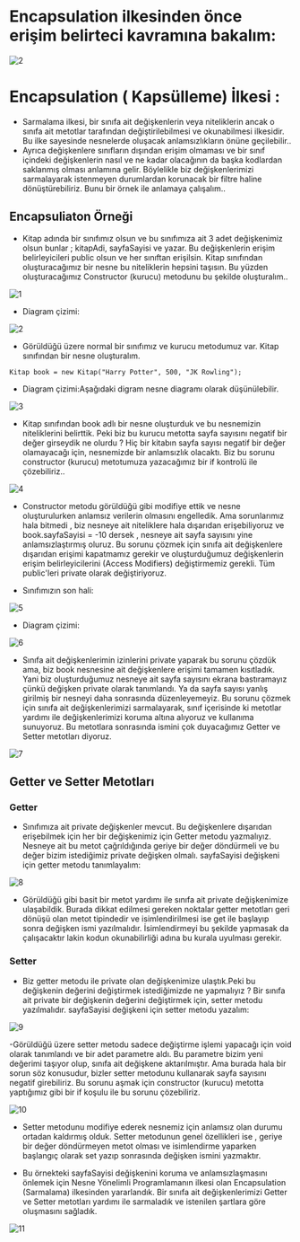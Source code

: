# Encapsulation ilkesinden önce erişim belirteci kavramına bakalım:

![2](https://user-images.githubusercontent.com/89224500/154814945-3bba46cb-63e8-477b-9c7f-adfcb22336fc.png)

# Encapsulation ( Kapsülleme) İlkesi :
- Sarmalama ilkesi, bir sınıfa ait değişkenlerin veya niteliklerin ancak o sınıfa ait metotlar tarafından değiştirilebilmesi ve okunabilmesi ilkesidir. Bu ilke sayesinde nesnelerde oluşacak anlamsızlıkların önüne geçilebilir..
- Ayrıca değişkenlere sınıfların dışından erişim olmaması ve bir sınıf içindeki değişkenlerin nasıl ve ne kadar olacağının da başka kodlardan saklanmış olması anlamına gelir. Böylelikle biz değişkenlerimizi sarmalayarak istenmeyen durumlardan korunacak bir filtre haline dönüştürebiliriz. Bunu bir örnek ile anlamaya çalışalım..

## Encapsuliaton Örneği
- Kitap adında bir sınıfımız olsun ve bu sınıfımıza ait 3 adet değişkenimiz olsun bunlar ; kitapAdi, sayfaSayisi ve yazar. Bu değişkenlerin erişim belirleyicileri public olsun ve her sınıftan erişilsin. Kitap sınıfından oluşturacağımız bir nesne bu niteliklerin hepsini taşısın. Bu yüzden oluşturacağımız Constructor (kurucu) metodunu bu şekilde oluşturalım..

![1](https://user-images.githubusercontent.com/89224500/154815103-21ef4730-6283-48de-864c-f3781ba6ea0b.png)

- Diagram çizimi:

![2](https://user-images.githubusercontent.com/89224500/154815133-58fb8180-7e20-4b78-b6a0-2948c141eec1.png)


- Görüldüğü üzere normal bir sınıfımız ve kurucu metodumuz var. Kitap sınıfından bir nesne oluşturalım.

`Kitap book = new Kitap("Harry Potter", 500, "JK Rowling");`

- Diagram çizimi:Aşağıdaki digram nesne diagramı olarak düşünülebilir.

![3](https://user-images.githubusercontent.com/89224500/154815220-04946d7e-aa84-4234-853b-8998e5648708.png)

- Kitap sınıfından book adlı bir nesne oluşturduk ve bu nesnemizin niteliklerini belirttik. Peki biz bu kurucu metotta sayfa sayısını negatif bir değer girseydik ne olurdu ? Hiç bir kitabın sayfa sayısı negatif bir değer olamayacağı için, nesnemizde bir anlamsızlık olacaktı. Biz bu sorunu constructor (kurucu) metotumuza yazacağımız bir if kontrolü ile çözebiliriz..

![4](https://user-images.githubusercontent.com/89224500/154815285-cdfa9da8-e401-4e73-8e77-21eb1f7e6763.png)

- Constructor metodu görüldüğü gibi modifiye ettik ve nesne oluşturulurken anlamsız verilerin olmasını engelledik. Ama sorunlarımız hala bitmedi , biz nesneye ait niteliklere hala dışarıdan erişebiliyoruz ve book.sayfaSayisi = -10 dersek , nesneye ait sayfa sayısını yine anlamsızlaştırmış oluruz. Bu sorunu çözmek için sınıfa ait değişkenlere dışarıdan erişimi kapatmamız gerekir ve oluşturduğumuz değişkenlerin erişim belirleyicilerini (Access Modifiers) değiştirmemiz gerekli. Tüm public'leri private olarak değiştiriyoruz.

- Sınıfımızın son hali:

![5](https://user-images.githubusercontent.com/89224500/154815363-d649ad8f-cab8-4803-869a-4cdb510527d0.png)
- Diagram çizimi:

![6](https://user-images.githubusercontent.com/89224500/154815516-a210570a-f613-4aeb-87d8-cc8dc0a75d18.png)


- Sınıfa ait değişkenlerimin izinlerini private yaparak bu sorunu çözdük ama, biz book nesnesine ait değişkenlere erişimi tamamen kısıtladık. Yani biz oluşturduğumuz nesneye ait sayfa sayısını ekrana bastıramayız çünkü değişken private olarak tanımlandı. Ya da sayfa sayısı yanlış girilmiş bir nesneyi daha sonrasında düzenleyemeyiz. Bu sorunu çözmek için sınıfa ait değişkenlerimizi sarmalayarak, sınıf içerisinde ki metotlar yardımı ile değişkenlerimizi koruma altına alıyoruz ve kullanıma sunuyoruz. Bu metotlara sonrasında ismini çok duyacağımız Getter ve Setter metotları diyoruz.

![7](https://user-images.githubusercontent.com/89224500/154815711-6b0e05bc-4789-4969-b29c-45d68db5841d.png)

## Getter ve Setter Metotları
### Getter
- Sınıfımıza ait private değişkenler mevcut. Bu değişkenlere dışarıdan erişebilmek için her bir değişkenimiz için Getter metodu yazmalıyız. Nesneye ait bu metot çağrıldığında geriye bir değer döndürmeli ve bu değer bizim istediğimiz private değişken olmalı. sayfaSayisi değişkeni için getter metodu tanımlayalım:

![8](https://user-images.githubusercontent.com/89224500/154815844-85e12627-fab1-4031-a52e-e54ccfd5b18e.png)

- Görüldüğü gibi basit bir metot yardımı ile sınıfa ait private değişkenimize ulaşabildik. Burada dikkat edilmesi gereken noktalar getter metotları geri dönüşü olan metot tipindedir ve isimlendirilmesi ise get ile başlayıp sonra değişken ismi yazılmalıdır. İsimlendirmeyi bu şekilde yapmasak da çalışacaktır lakin kodun okunabilirliği adına bu kurala uyulması gerekir.
### Setter
- Biz getter metodu ile private olan değişkenimize ulaştık.Peki bu değişkenin değerini değiştirmek istediğimizde ne yapmalıyız ? Bir sınıfa ait private bir değişkenin değerini değiştirmek için, setter metodu yazılmalıdır. sayfaSayisi değişkeni için setter metodu yazalım:

![9](https://user-images.githubusercontent.com/89224500/154815945-c07efe29-1738-490a-b79e-ba8dc639078d.png)

-Görüldüğü üzere setter metodu sadece değiştirme işlemi yapacağı için void olarak tanımlandı ve bir adet parametre aldı. Bu parametre bizim yeni değerimi taşıyor olup, sınıfa ait değişkene aktarılmıştır. Ama burada hala bir sorun söz konusudur, bizler setter metodunu kullanarak sayfa sayısını negatif girebiliriz. Bu sorunu aşmak için constructor (kurucu) metotta yaptığımız gibi bir if koşulu ile bu sorunu çözebiliriz.

![10](https://user-images.githubusercontent.com/89224500/154815988-a0676765-4bcd-4aa1-9c81-3774151ad87d.png)


- Setter metodunu modifiye ederek nesnemiz için anlamsız olan durumu ortadan kaldırmış olduk. Setter metodunun genel özellikleri ise , geriye bir değer döndürmeyen metot olması ve isimlendirme yaparken başlangıç olarak set yazıp sonrasında değişken ismini yazmaktır.

- Bu örnekteki sayfaSayisi değişkenini koruma ve anlamsızlaşmasını önlemek için Nesne Yönelimli Programlamanın ilkesi olan Encapsulation (Sarmalama) ilkesinden yararlandık. Bir sınıfa ait değişkenlerimizi Getter ve Setter metotları yardımı ile sarmaladık ve istenilen şartlara göre oluşmasını sağladık.


![11](https://user-images.githubusercontent.com/89224500/154816125-4f08599e-bd9b-4d26-a7d0-9bd3f87c3af2.png)







